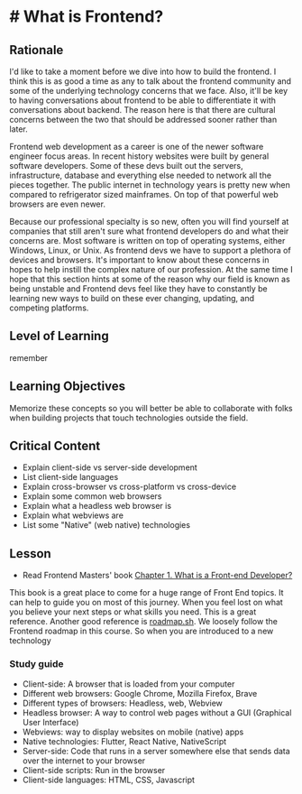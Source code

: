 # # What is Frontend?

## Rationale

I'd like to take a moment before we dive into how to build the frontend. I think this is as good a time as any to talk about the frontend community and some of the underlying technology concerns that we face. Also, it'll be key to having conversations about frontend to be able to differentiate it with conversations about backend. The reason here is that there are cultural concerns between the two that should be addressed sooner rather than later.

Frontend web development as a career is one of the newer software engineer focus areas. In recent history websites were built by general software developers. Some of these devs built out the servers, infrastructure, database and everything else needed to network all the pieces together. The public internet in technology years is pretty new when compared to refrigerator sized mainframes. On top of that powerful web browsers are even newer.

Because our professional specialty is so new, often you will find yourself at companies that still aren't sure what frontend developers do and what their concerns are. Most software is written on top of operating systems, either Windows, Linux, or Unix. As frontend devs we have to support a plethora of devices and browsers. It's important to know about these concerns in hopes to help instill the complex nature of our profession. At the same time I hope that this section hints at some of the reason why our field is known as being unstable and Frontend devs feel like they have to constantly be learning new ways to build on these ever changing, updating, and competing platforms.

## Level of Learning

remember

## Learning Objectives

Memorize these concepts so you will better be able to collaborate with folks when building projects that touch technologies outside the field.

## Critical Content

- Explain client-side vs server-side development
- List client-side languages
- Explain cross-browser vs cross-platform vs cross-device
- Explain some common web browsers
- Explain what a headless web browser is
- Explain what webviews are
- List some "Native" (web native) technologies

## Lesson

- Read Frontend Masters' book [Chapter 1. What is a Front-end Developer?](https://frontendmasters.com/books/front-end-handbook/2019/#2)

This book is a great place to come for a huge range of Front End topics. It can help to guide you on most of this journey. When you feel lost on what you believe your next steps or what skills you need. This is a great reference. Another good reference is [roadmap.sh](https://roadmap.sh/). We loosely follow the Frontend roadmap in this course. So when you are introduced to a new technology

### Study guide

- Client-side: A browser that is loaded from your computer
- Different web browsers: Google Chrome, Mozilla Firefox, Brave
- Different types of browsers: Headless, web, Webview
- Headless browser: A way to control web pages without a GUI (Graphical User Interface)
- Webviews: way to display websites on mobile (native) apps
- Native technologies: Flutter, React Native, NativeScript
- Server-side: Code that runs in a server somewhere else that sends data over the internet to your browser
- Client-side scripts: Run in the browser
- Client-side languages: HTML, CSS, Javascript
